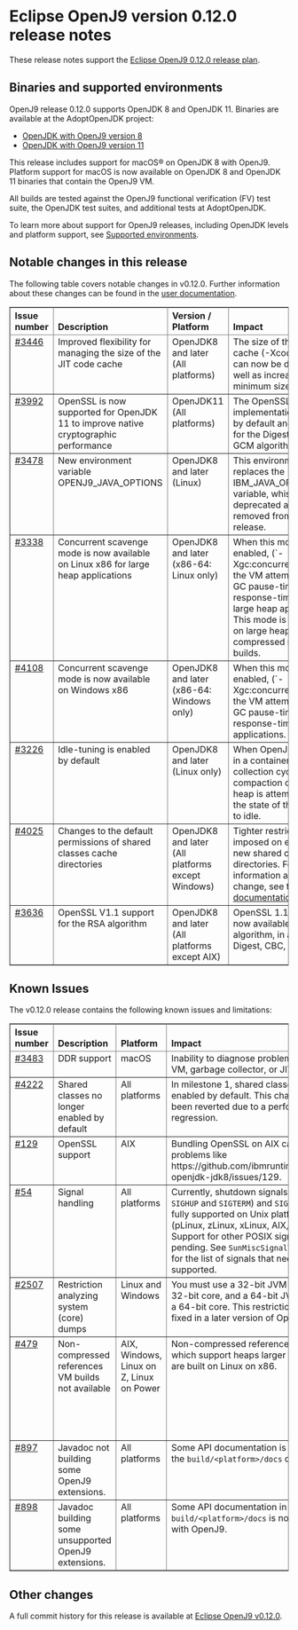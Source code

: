 <!--
* Copyright (c) 2019, 2019 IBM Corp. and others
*
* This program and the accompanying materials are made
* available under the terms of the Eclipse Public License 2.0
* which accompanies this distribution and is available at
* https://www.eclipse.org/legal/epl-2.0/ or the Apache
* License, Version 2.0 which accompanies this distribution and
* is available at https://www.apache.org/licenses/LICENSE-2.0.
*
* This Source Code may also be made available under the
* following Secondary Licenses when the conditions for such
* availability set forth in the Eclipse Public License, v. 2.0
* are satisfied: GNU General Public License, version 2 with
* the GNU Classpath Exception [1] and GNU General Public
* License, version 2 with the OpenJDK Assembly Exception [2].
*
* [1] https://www.gnu.org/software/classpath/license.html
* [2] http://openjdk.java.net/legal/assembly-exception.html
*
* SPDX-License-Identifier: EPL-2.0 OR Apache-2.0 OR GPL-2.0 WITH
* Classpath-exception-2.0 OR LicenseRef-GPL-2.0 WITH Assembly-exception
-->

# Eclipse OpenJ9 version 0.12.0 release notes

These release notes support the [Eclipse OpenJ9 0.12.0 release plan](https://projects.eclipse.org/projects/technology.openj9/releases/0.12.0/plan).


## Binaries and supported environments

OpenJ9 release 0.12.0 supports OpenJDK 8 and OpenJDK 11. Binaries are available at the AdoptOpenJDK project:

- [OpenJDK with OpenJ9 version 8](https://adoptopenjdk.net/archive.html?variant=openjdk8&jvmVariant=openj9)
- [OpenJDK with OpenJ9 version 11](https://adoptopenjdk.net/archive.html?variant=openjdk11&jvmVariant=openj9)

This release includes support for macOS&reg; on OpenJDK 8 with OpenJ9. Platform support for macOS is now available on OpenJDK 8 and OpenJDK 11 binaries that contain the OpenJ9 VM.

All builds are tested against the OpenJ9 functional verification (FV) test suite, the OpenJDK test suites, and additional tests at AdoptOpenJDK.

To learn more about support for OpenJ9 releases, including OpenJDK levels and platform support, see [Supported environments](https://eclipse.org/openj9/docs/openj9_support/index.html).


## Notable changes in this release

The following table covers notable changes in v0.12.0. Further information about these changes can be found in the [user documentation](https://www.eclipse.org/openj9/docs/version0.12/).

<table cellpadding="4" cellspacing="0" summary="" width="100%" rules="all" frame="border" border="1"><thead align="left">
<tr valign="bottom">
<th valign="bottom">Issue number</th>
<th valign="bottom">Description</th>
<th valign="bottom">Version / Platform</th>
<th valign="bottom">Impact</th>
</tr>
</thead>
<tbody>

<tr><td valign="top"><a href="https://github.com/eclipse/openj9/pull/3446">#3446</a></td>
<td valign="top">Improved flexibility for managing the size of the JIT code cache</td>
<td valign="top">OpenJDK8 and later (All platforms)</td>
<td valign="top">The size of the JIT code cache (-Xcodecachetotal) can now be decreased as well as increased, with a minimum size of 2 MB</td>
</tr>

<tr><td valign="top"><a href="https://github.com/eclipse/openj9/pull/3992">#3992</a></td>
<td valign="top">OpenSSL is now supported for OpenJDK 11 to improve native cryptographic performance </td>
<td valign="top">OpenJDK11 (All platforms)</td>
<td valign="top">The OpenSSL V1.1.x implementation is enabled by default and supported for the Digest, CBC, and GCM algorithms. </td>
</tr>

<tr><td valign="top"><a href="https://github.com/eclipse/openj9/issues/3478">#3478</a></td>
<td valign="top">New environment variable OPENJ9_JAVA_OPTIONS</td>
<td valign="top">OpenJDK8 and later (Linux)</td>
<td valign="top">This environment variable replaces the IBM_JAVA_OPTIONS variable, whis is now deprecated and will be removed from a future release. </td>
</tr>

<tr><td valign="top"><a href="https://github.com/eclipse/openj9/issues/3338">#3338</a></td>
<td valign="top">Concurrent scavenge mode is now available on Linux x86 for large heap applications</td>
<td valign="top">OpenJDK8 and later (x86-64: Linux only)</td>
<td valign="top">When this mode is enabled, (`-Xgc:concurrentScavenge`) the VM attempts to reduce GC pause-times for response-time sensitive, large heap applications. This mode is now available on large heap (non-compressed references) builds. </td>
</tr>

<tr><td valign="top"><a href="https://github.com/eclipse/openj9/issues/4108">#4108</a></td>
<td valign="top">Concurrent scavenge mode is now available on Windows x86</td>
<td valign="top">OpenJDK8 and later (x86-64: Windows only)</td>
<td valign="top">When this mode is enabled, (`-Xgc:concurrentScavenge`) the VM attempts to reduce GC pause-times for response-time sensitive applications. </td>
</tr>

<tr><td valign="top"><a href="https://github.com/eclipse/openj9/issues/3226">#3226</a></td>
<td valign="top">Idle-tuning is enabled by default</td>
<td valign="top">OpenJDK8 and later (Linux only)</td>
<td valign="top">When OpenJ9 is running in a container, a garbage collection cycle and compaction of the object heap is attempted when
the state of the VM is set to idle. </td>
</tr>

<tr><td valign="top"><a href="https://github.com/eclipse/openj9/pull/4025">#4025</a></td>
<td valign="top">Changes to the default permissions of shared classes cache directories</td>
<td valign="top">OpenJDK8 and later (All platforms except Windows)</td>
<td valign="top">Tighter restrictions are imposed on existing and new shared classes cache directories. For further
information about this change, see the <a href="https://www.eclipse.org/openj9/docs/version0.12/">user documentation</a>.</td>
</tr>

<tr><td valign="top"><a href="https://github.com/eclipse/openj9/issues/3636">#3636</a></td>
<td valign="top">OpenSSL V1.1 support for the RSA algorithm</td>
<td valign="top">OpenJDK8 and later (All platforms except AIX)</td>
<td valign="top">OpenSSL 1.1.x support is now available for the RSA algorithm, in addition to Digest, CBC, and GCM.</a></td>
</tr>

</table>


## Known Issues

The v0.12.0 release contains the following known issues and limitations:

<table cellpadding="4" cellspacing="0" summary="" width="100%" rules="all" frame="border" border="1">
<thead align="left">
<tr valign="bottom">
<th valign="bottom">Issue number</th>
<th valign="bottom">Description</th>
<th valign="bottom">Platform</th>
<th valign="bottom">Impact</th>
<th valign="bottom">Workaround</th>
</tr>
</thead>
<tbody>

<tr><td valign="top"><a href="https://github.com/eclipse/openj9/issues/3483">#3483</a></td>
<td valign="top">DDR support</td>
<td valign="top">macOS</td>
<td valign="top">Inability to diagnose problems with the VM, garbage collector, or JIT.</td>
<td valign="top">None</td>
</tr>

<tr><td valign="top"><a href="https://github.com/eclipse/openj9/issues/4222">#4222</a></td>
<td valign="top">Shared classes no longer enabled by default</td>
<td valign="top">All platforms</td>
<td valign="top">In milestone 1, shared classes were enabled by default. This change has been reverted due to a performance regression.</td>
<td valign="top">None</td>
</tr>

<tr><td valign="top"><a href="https://github.com/ibmruntimes/openj9-openjdk-jdk8/issues/129">#129</a></td>
<td valign="top">OpenSSL support</td>
<td valign="top">AIX</td>
<td valign="top">Bundling OpenSSL on AIX can result in problems like https://github.com/ibmruntimes/openj9-openjdk-jdk8/issues/129.</td>
<td valign="top">None</td>
</tr>

<tr><td valign="top"><a href="https://github.com/eclipse/openj9/issues/54">#54</a></td>
<td valign="top">Signal handling</td>
<td valign="top">All platforms</td>
<td valign="top">Currently, shutdown signals (<code>SIGINT</code>, <code>SIGHUP</code> and <code>SIGTERM</code>) and <code>SIGCONT</code> are fully supported on Unix platforms (pLinux, zLinux, xLinux, AIX, and z/OS). Support for other POSIX signals is pending. See <code>SunMiscSignalTest.java</code> for the list of signals that need to be supported.</td>
<td valign="top">None</td>
</tr>

<tr><td valign="top"><a href="https://github.com/eclipse/openj9/issues/2507">#2507</a></td>
<td valign="top">Restriction analyzing system (core) dumps</td>
<td valign="top">Linux and Windows</td>
<td valign="top">You must use a 32-bit JVM to look at a 32-bit core, and a 64-bit JVM to look at a 64-bit core. This restriction will be fixed in a later version of OpenJ9.</td>
<td valign="top">None</td>
</tr>

<tr><td valign="top"><a href="https://github.com/eclipse/openj9/issues/479">#479</a></td>
<td valign="top">Non-compressed references VM builds not available</td>
<td valign="top">AIX, Windows, Linux on Z, Linux on Power</td>
<td valign="top">Non-compressed references VM builds, which support heaps larger than 57GB, are built on Linux on x86. </td>
<td valign="top">Manual builds on other platforms are possible by following our <a href="https://github.com/eclipse/openj9/blob/master/buildenv/Build_Instructions_V8.md">detailed build instructions</a>.</td>
</tr>

<tr><td valign="top"><a href="https://github.com/eclipse/openj9/issues/897">#897</a></td>
<td valign="top">Javadoc not building some OpenJ9 extensions.</td>
<td valign="top">All platforms</td>
<td valign="top">Some API documentation is missing in the <code>build/&lt;platform&gt;/docs</code> directory.</td>
<td valign="top">None</td>
</tr>

<tr><td valign="top"><a href="https://github.com/eclipse/openj9/issues/898">#898</a></td>
<td valign="top">Javadoc building some unsupported OpenJ9 extensions.</td>
<td valign="top">All platforms</td>
<td valign="top">Some API documentation in <code>build/&lt;platform&gt;/docs</code> is not supported with OpenJ9.</td>
<td valign="top">None</td>
</tr>

</tbody>
</table>

## Other changes

A full commit history for this release is available at [Eclipse OpenJ9 v0.12.0](https://github.com/eclipse/openj9/releases/tag/openj9-0.12.0).
